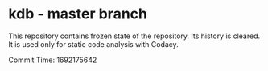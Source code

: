 # kdb - master branch

This repository contains frozen state of the repository.
Its history is cleared. It is used only for static code
analysis with Codacy.

Commit Time: 1692175642